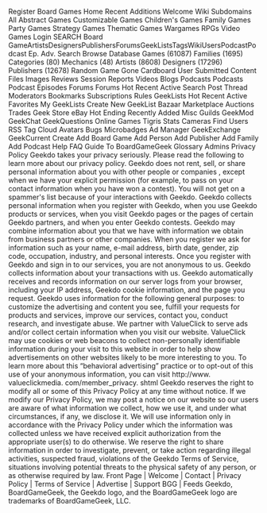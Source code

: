 Register Board Games Home Recent Additions Welcome Wiki Subdomains All Abstract Games Customizable Games Children's Games Family Games Party Games Strategy Games Thematic Games Wargames RPGs Video Games Login SEARCH Board GameArtistsDesignersPublishersForumsGeekListsTagsWikiUsersPodcastPodcast Ep. Adv. Search Browse Database Games (61087) Families (1695) Categories (80) Mechanics (48) Artists (8608) Designers (17296) Publishers (12678) Random Game Gone Cardboard User Submitted Content Files Images Reviews Session Reports Videos Blogs Podcasts Podcasts Podcast Episodes Forums Forums Hot Recent Active Search Post Thread Moderators Bookmarks Subscriptions Rules GeekLists Hot Recent Active Favorites My GeekLists Create New GeekList Bazaar Marketplace Auctions Trades Geek Store eBay Hot Ending Recently Added Misc Guilds GeekMod GeekChat GeekQuestions Online Games Tigris Stats Cameras Find Users RSS Tag Cloud Avatars Bugs Microbadges Ad Manager GeekExchange GeekCurrent Create Add Board Game Add Person Add Publisher Add Family Add Podcast Help FAQ Guide To BoardGameGeek Glossary Admins Privacy Policy Geekdo takes your privacy seriously. Please read the following to learn more about our privacy policy. Geekdo does not rent, sell, or share personal information about you with other people or companies , except when we have your explicit permission (for example, to pass on your contact information when you have won a contest). You will not get on a spammer's list because of your interactions with Geekdo. Geekdo collects personal information when you register with Geekdo, when you use Geekdo products or services, when you visit Geekdo pages or the pages of certain Geekdo partners, and when you enter Geekdo contests. Geekdo may combine information about you that we have with information we obtain from business partners or other companies. When you register we ask for information such as your name, e-mail address, birth date, gender, zip code, occupation, industry, and personal interests. Once you register with Geekdo and sign in to our services, you are not anonymous to us. Geekdo collects information about your transactions with us. Geekdo automatically receives and records information on our server logs from your browser, including your IP address, Geekdo cookie information, and the page you request. Geekdo uses information for the following general purposes: to customize the advertising and content you see, fulfill your requests for products and services, improve our services, contact you, conduct research, and investigate abuse. We partner with ValueClick to serve ads and/or collect certain information when you visit our website. ValueClick may use cookies or web beacons to collect non-personally identifiable information during your visit to this website in order to help show advertisements on other websites likely to be more interesting to you. To learn more about this “behavioral advertising” practice or to opt-out of this use of your anonymous information, you can visit http://www. valueclickmedia. com/member\_privacy. shtml Geekdo reserves the right to modify all or some of this Privacy Policy at any time without notice. If we modify our Privacy Policy, we may post a notice on our website so our users are aware of what information we collect, how we use it, and under what circumstances, if any, we disclose it. We will use information only in accordance with the Privacy Policy under which the information was collected unless we have received explicit authorization from the appropriate user(s) to do otherwise. We reserve the right to share information in order to investigate, prevent, or take action regarding illegal activities, suspected fraud, violations of the Geekdo Terms of Service, situations involving potential threats to the physical safety of any person, or as otherwise required by law. Front Page | Welcome | Contact | Privacy Policy | Terms of Service | Advertise | Support BGG | Feeds Geekdo, BoardGameGeek, the Geekdo logo, and the BoardGameGeek logo are trademarks of BoardGameGeek, LLC.